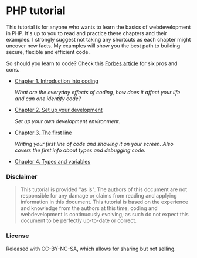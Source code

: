 # PHP tutorial

This tutorial is for anyone who wants to learn the basics of webdevelopment in PHP. It's up to you to read and practice these chapters and their examples. I strongly suggest not taking any shortcuts as each chapter might uncover new facts. My examples will show you the best path to building secure, flexible and efficient code.

So should you learn to code? Check this [Forbes article](http://www.forbes.com/sites/theyec/2013/12/18/should-you-learn-to-code-six-pros-and-cons/) for six pros and cons.

* [Chapter 1. Introduction into coding](https://github.com/Luceos/php-tutorial/blob/master/chapter.1.introduction.md)

   *What are the everyday effects of coding, how does it affect your life and can one identify code?*

* [Chapter 2. Set up your development](https://github.com/Luceos/php-tutorial/blob/master/chapter.2.setup.md)

   *Set up your own development environment.*

* [Chapter 3. The first line](https://github.com/Luceos/php-tutorial/blob/master/chapter.3.the-first-line.md)

   *Writing your first line of code and showing it on your screen. Also covers the first info about types and debugging code.*

* [Chapter 4. Types and variables](https://github.com/Luceos/php-tutorial/blob/master/chapter.4.types-and-variables.md)

### Disclaimer

> This tutorial is provided "as is". The authors of this document are not responsible for any damage or claims from reading and applying information in this document.
> This tutorial is based on the experience and knowledge from the authors at this time, coding and webdevelopment is continuously evolving; as such do not expect this document to be perfectly up-to-date or correct.

### License

Released with CC-BY-NC-SA, which allows for sharing but not selling.